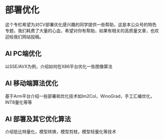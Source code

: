 # 部署优化

这个专栏希望为对CV部署优化感兴趣的同学提供一些帮助，这是本公众号的特色专题，我们耗费了大量的心血，希望对你有帮助，如果有相关的高质量文章，也欢迎给我们网站投稿。



## AI PC端优化

以SSE/AVX为例，介绍如何在X86平台优化一些图像算法



## AI 移动端算法优化

基于Arm平台介绍一些部署和优化技术如Im2Col，WinoGrad，手工汇编优化，INT8量化等等



## AI 部署及其它优化算法

介绍低比特量化，模型转换，模型剪枝，模型轻量化等技术

